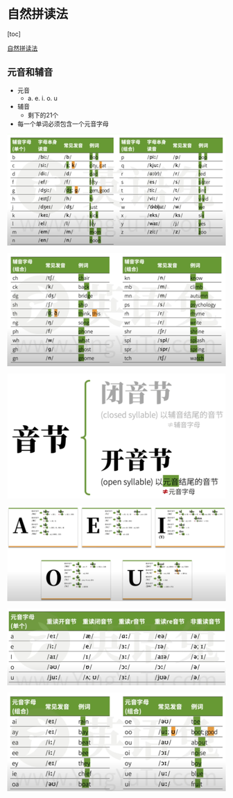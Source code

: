 # 自然拼读法

[toc]

[自然拼读法](https://www.youtube.com/watch?v=PnJKn4nFn4Q&list=PLXkJ37RdDHGWTOmVOHnzx4824oev5hn3P&index=4)



## 元音和辅音

- 元音
  - a. e. i. o. u
- 辅音
  - 剩下的21个
- 每一个单词必须包含一个元音字母



![image-20240716230801751](MarkdownImageUpload/image-20240716230801751.png)

![image-20240716231025561](MarkdownImageUpload/image-20240716231025561.png)

![image-20240716231249841](MarkdownImageUpload/image-20240716231249841.png)

![image-20240716231938335](MarkdownImageUpload/image-20240716231938335.png)

![image-20240716232103818](MarkdownImageUpload/image-20240716232103818.png)

![image-20240716232248606](MarkdownImageUpload/image-20240716232248606.png)